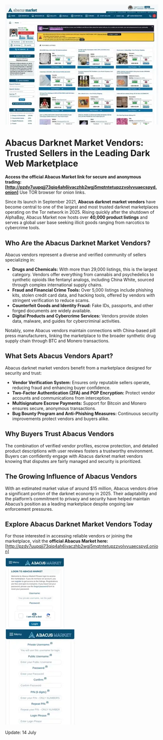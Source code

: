 <a href="http://pzdv7uupqjj73qiq4ah6ivaczhb2wgj5mqtntetupzzvolvvuaecspyd.onion"><img src="/gallery/survey.webp" alt="image" style="max-width: 100%;"></a>

# Abacus Darknet Market Vendors: Trusted Sellers in the Leading Dark Web Marketplace

**Access the official Abacus Market link for secure and anonymous trading: [http://pzdv7uupqjj73qiq4ah6ivaczhb2wgj5mqtntetupzzvolvvuaecspyd.onion]**
Use TOR browser for onion links.

Since its launch in September 2021, **Abacus darknet market vendors** have become central to one of the largest and most trusted darknet marketplaces operating on the Tor network in 2025. Rising quickly after the shutdown of AlphaBay, Abacus Market now hosts over **40,000 product listings** and serves a global user base seeking illicit goods ranging from narcotics to cybercrime tools.

## Who Are the Abacus Darknet Market Vendors?

Abacus vendors represent a diverse and verified community of sellers specializing in:

- **Drugs and Chemicals:** With more than 29,000 listings, this is the largest category. Vendors offer everything from cannabis and psychedelics to synthetic opioids like fentanyl analogs, including China White, sourced through complex international supply chains.
- **Fraud and Financial Crime Tools:** Over 5,000 listings include phishing kits, stolen credit card data, and hacking tools, offered by vendors with stringent verification to reduce scams.
- **Counterfeit Goods and Identity Fraud:** Fake IDs, passports, and other forged documents are widely available.
- **Digital Products and Cybercrime Services:** Vendors provide stolen data, malware, and guides for cybercriminal activities.

Notably, some Abacus vendors maintain connections with China-based pill press manufacturers, linking the marketplace to the broader synthetic drug supply chain through BTC and Monero transactions.

## What Sets Abacus Vendors Apart?

Abacus darknet market vendors benefit from a marketplace designed for security and trust:

- **Vendor Verification System:** Ensures only reputable sellers operate, reducing fraud and enhancing buyer confidence.
- **Two-Factor Authentication (2FA) and PGP Encryption:** Protect vendor accounts and communications from interception.
- **Multisignature Escrow Payments:** Support for Bitcoin and Monero ensures secure, anonymous transactions.
- **Bug Bounty Program and Anti-Phishing Measures:** Continuous security improvements protect vendors and buyers alike.


## Why Buyers Trust Abacus Vendors

The combination of verified vendor profiles, escrow protection, and detailed product descriptions with user reviews fosters a trustworthy environment. Buyers can confidently engage with Abacus darknet market vendors knowing that disputes are fairly managed and security is prioritized.

## The Growing Influence of Abacus Vendors

With an estimated market value of around \$15 million, Abacus vendors drive a significant portion of the darknet economy in 2025. Their adaptability and the platform’s commitment to privacy and security have helped maintain Abacus’s position as a leading marketplace despite ongoing law enforcement pressures.

## Explore Abacus Darknet Market Vendors Today

For those interested in accessing reliable vendors or joining the marketplace, visit the **official Abacus Market here:** [http://pzdv7uupqjj73qiq4ah6ivaczhb2wgj5mqtntetupzzvolvvuaecspyd.onion]

<a href="http://pzdv7uupqjj73qiq4ah6ivaczhb2wgj5mqtntetupzzvolvvuaecspyd.onion"><img src="/gallery/setup.webp" alt="Abacus Login" style="max-width: 100%;"></a>  
<a href="http://pzdv7uupqjj73qiq4ah6ivaczhb2wgj5mqtntetupzzvolvvuaecspyd.onion"><img src="/gallery/header.webp" alt="Abacus Register" style="max-width: 100%;"></a> 

Update:  14 July
